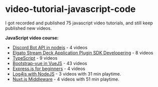 # video-tutorial-javascript-code

I got recorded and published 75 javascript video tutorials, and still keep published new videos.

**JavaScript video course:**

- [Discord Bot API in nodejs](https://www.youtube.com/playlist?list=PLLhEJK7fQIxDAPJTRAr5qQCSZMpj5TAXP) - 4 videos
- [Elgato Stream Deck Application Plugin SDK Developering](https://www.youtube.com/playlist?list=PLLhEJK7fQIxBzSEWrRdNL5h8-0Ugd612k) - 8 videos
- [TypeScript](https://www.youtube.com/playlist?list=PLLhEJK7fQIxB6QV4iWY8M1pd62MCAg2h0) - 9 videos
- [Bootstrap-vue in VueJS](https://www.youtube.com/playlist?list=PLLhEJK7fQIxAoIA1sq_ZkbCbmeAbCshM6) - 43 videos
- [Express.js for beginners](https://www.youtube.com/playlist?list=PLLhEJK7fQIxCplQS4lIdTvyOIbgBDJvoj) - 4 videos
- [Log4js with NodeJS](https://www.pnk.sh/courses/log4js-with-nodejs) - 3 videos with 31 min playtime.
- [Nuxt.js Middleware](https://www.pnk.sh/courses/how-to-use-nuxtjs-middleware) - 4 videos with 51 min playtime.
